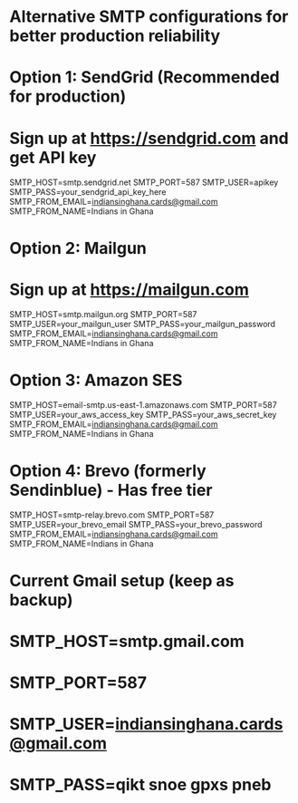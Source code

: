 # Alternative SMTP configurations for better production reliability

# Option 1: SendGrid (Recommended for production)
# Sign up at https://sendgrid.com and get API key
SMTP_HOST=smtp.sendgrid.net
SMTP_PORT=587
SMTP_USER=apikey
SMTP_PASS=your_sendgrid_api_key_here
SMTP_FROM_EMAIL=indiansinghana.cards@gmail.com
SMTP_FROM_NAME=Indians in Ghana

# Option 2: Mailgun
# Sign up at https://mailgun.com
SMTP_HOST=smtp.mailgun.org
SMTP_PORT=587
SMTP_USER=your_mailgun_user
SMTP_PASS=your_mailgun_password
SMTP_FROM_EMAIL=indiansinghana.cards@gmail.com
SMTP_FROM_NAME=Indians in Ghana

# Option 3: Amazon SES
SMTP_HOST=email-smtp.us-east-1.amazonaws.com
SMTP_PORT=587
SMTP_USER=your_aws_access_key
SMTP_PASS=your_aws_secret_key
SMTP_FROM_EMAIL=indiansinghana.cards@gmail.com
SMTP_FROM_NAME=Indians in Ghana

# Option 4: Brevo (formerly Sendinblue) - Has free tier
SMTP_HOST=smtp-relay.brevo.com
SMTP_PORT=587
SMTP_USER=your_brevo_email
SMTP_PASS=your_brevo_password
SMTP_FROM_EMAIL=indiansinghana.cards@gmail.com
SMTP_FROM_NAME=Indians in Ghana

# Current Gmail setup (keep as backup)
# SMTP_HOST=smtp.gmail.com
# SMTP_PORT=587
# SMTP_USER=indiansinghana.cards@gmail.com
# SMTP_PASS=qikt snoe gpxs pneb